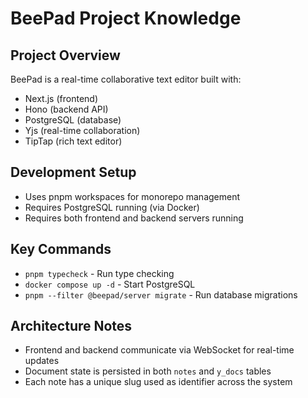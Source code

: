# BeePad Project Knowledge

## Project Overview
BeePad is a real-time collaborative text editor built with:
- Next.js (frontend)
- Hono (backend API)
- PostgreSQL (database)
- Yjs (real-time collaboration)
- TipTap (rich text editor)

## Development Setup
- Uses pnpm workspaces for monorepo management
- Requires PostgreSQL running (via Docker)
- Requires both frontend and backend servers running

## Key Commands
- `pnpm typecheck` - Run type checking
- `docker compose up -d` - Start PostgreSQL
- `pnpm --filter @beepad/server migrate` - Run database migrations

## Architecture Notes
- Frontend and backend communicate via WebSocket for real-time updates
- Document state is persisted in both `notes` and `y_docs` tables
- Each note has a unique slug used as identifier across the system